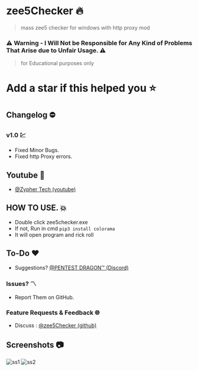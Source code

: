 # zee5Checker 🔥
> mass zee5 checker for windows with http proxy mod
### ⚠ Warning - I Will Not be Responsible for Any Kind of Problems That Arise due to Unfair Usage. ⚠
> for Educational purposes only
# Add a star if this helped you ⭐ 

## Changelog ⛔

### v1.0 💹

- Fixed Minor Bugs.
- Fixed http Proxy errors.

## Youtube 💌

- [@Zypher Tech (youtube)](https://www.youtube.com/channel/UCv7civaWFtTlXmzxv5o1IMw)

## HOW TO USE. 💥
* Double click zee5checker.exe
* If not, Run in cmd `pip3 install colorama`
* It will open program and rick roll

## To-Do ❤

* Suggestions? [@PENTEST DRAGON™ (Discord)](https://discord.gg/BuzZWUUesn)

### Issues? 〽

* Report Them on GitHub.

### Feature Requests & Feedback 🌐

* Discuss : [@zee5Checker (github)](https://github.com/thelinuxuser-choice/zee5Checker/discussions/1)

## Screenshots 📷
![ss1](https://i.postimg.cc/HsrQ3m9h/Screenshot.jpg)
![ss2](https://i.postimg.cc/hP7dqqFY/Screenshot.png)


